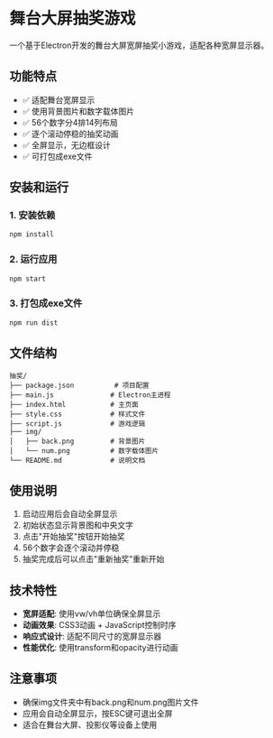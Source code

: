 # 舞台大屏抽奖游戏

一个基于Electron开发的舞台大屏宽屏抽奖小游戏，适配各种宽屏显示器。

## 功能特点

- ✅ 适配舞台宽屏显示
- ✅ 使用背景图片和数字载体图片
- ✅ 56个数字分4排14列布局
- ✅ 逐个滚动停稳的抽奖动画
- ✅ 全屏显示，无边框设计
- ✅ 可打包成exe文件

## 安装和运行

### 1. 安装依赖
```bash
npm install
```

### 2. 运行应用
```bash
npm start
```

### 3. 打包成exe文件
```bash
npm run dist
```

## 文件结构

```
抽奖/
├── package.json          # 项目配置
├── main.js              # Electron主进程
├── index.html           # 主页面
├── style.css            # 样式文件
├── script.js            # 游戏逻辑
├── img/
│   ├── back.png         # 背景图片
│   └── num.png          # 数字载体图片
└── README.md            # 说明文档
```

## 使用说明

1. 启动应用后会自动全屏显示
2. 初始状态显示背景图和中央文字
3. 点击"开始抽奖"按钮开始抽奖
4. 56个数字会逐个滚动并停稳
5. 抽奖完成后可以点击"重新抽奖"重新开始

## 技术特性

- **宽屏适配**: 使用vw/vh单位确保全屏显示
- **动画效果**: CSS3动画 + JavaScript控制时序
- **响应式设计**: 适配不同尺寸的宽屏显示器
- **性能优化**: 使用transform和opacity进行动画

## 注意事项

- 确保img文件夹中有back.png和num.png图片文件
- 应用会自动全屏显示，按ESC键可退出全屏
- 适合在舞台大屏、投影仪等设备上使用
